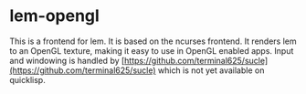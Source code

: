 # lem-opengl

This is a frontend for lem. 
It is based on the ncurses frontend.
It renders lem to an OpenGL texture, making it easy to use in OpenGL enabled apps. 
Input and windowing is handled by [https://github.com/terminal625/sucle](https://github.com/terminal625/sucle) which is not yet available on quicklisp.

